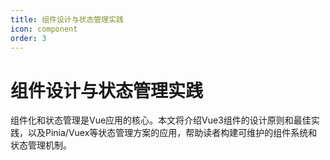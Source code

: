 ```yaml
---
title: 组件设计与状态管理实践
icon: component
order: 3
---
```


# 组件设计与状态管理实践

组件化和状态管理是Vue应用的核心。本文将介绍Vue3组件的设计原则和最佳实践，以及Pinia/Vuex等状态管理方案的应用，帮助读者构建可维护的组件系统和状态管理机制。
